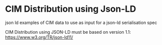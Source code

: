 # CIM Distribution using Json-LD
json ld examples of CIM data to use as input for a json-ld serialisation spec

CIM Distribution using JSON-LD must be based on version 1.1: https://www.w3.org/TR/json-ld11/
